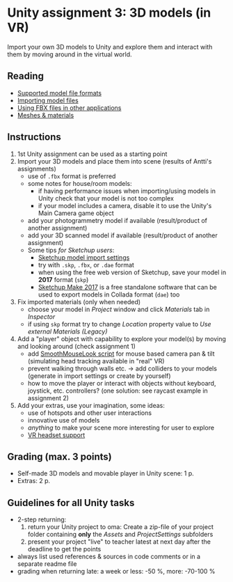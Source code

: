 # Unity assignment 3: 3D models (in VR)

Import your own 3D models to Unity and explore them and interact with them by moving around in the virtual world.

## Reading

- [Supported model file formats](https://docs.unity3d.com/Manual/3D-formats.html)
- [Importing model files](https://docs.unity3d.com/Manual/ImportingModelFiles.html)
- [Using FBX files in other applications](https://docs.unity3d.com/Manual/HOWTO-exportFBX.html)
- [Meshes & materials](https://docs.unity3d.com/Manual/class-Mesh.html)

## Instructions

1. 1st Unity assignment can be used as a starting point
1. Import your 3D models and place them into scene (results of Antti's assignments)
   - use of `.fbx` format is preferred
   - some notes for house/room models:
     - if having performance issues when importing/using models in Unity check that your model is not too complex
     - if your model includes a camera, disable it to use the Unity's Main Camera game object
   - add your photogrammetry model if available (result/product of another assignment)
   - add your 3D scanned model if available (result/product of another assignment)
   - Some tips _for Sketchup users_:
     - [Sketchup model import settings](https://docs.unity3d.com/Manual/class-SketchUpImporter.html)
     - try with `.skp`, `.fbx`, or `.dae` format
     - when using the free web version of Sketchup, save your model in **2017** format (`skp`)
     - [Sketchup Make 2017](https://help.sketchup.com/en/downloading-older-versions) is a free standalone software that can be used to export models in Collada format (`dae`) too
1. Fix imported materials (only when needed)
   - choose your model in _Project_ window and click _Materials_ tab in _Inspector_
   - if using `skp` format try to change _Location_ property value to _Use external Materials (Legacy)_
1. Add a "player" object with capability to explore your model(s) by moving and looking around (check assignment 1)
   - add [SmoothMouseLook script](http://wiki.unity3d.com/index.php/SmoothMouseLook) for mouse based camera pan & tilt (simulating head tracking available in "real" VR)
   - prevent walking through walls etc. -> add colliders to your models (generate in import settings or create by yourself)
   - how to move the player or interact with objects without keyboard, joystick, etc. controllers? (one solution: see raycast example in assignment 2)
1. Add your extras, use your imagination, some ideas:
    - use of hotspots and other user interactions
    - innovative use of models
    - _anything_ to make your scene more interesting for user to explore
    - [VR headset support](./unity-vr-instructions.md)

## Grading (max. 3 points)

- Self-made 3D models and movable player in Unity scene: 1 p.
- Extras: 2 p.

## Guidelines for all Unity tasks

- 2-step returning:
  1. return your Unity project to oma: Create a zip-file of your project folder containing **only** the _Assets_ and _ProjectSettings_ subfolders
  2. present your project "live" to teacher latest at next day after the deadline to get the points
- always list used references & sources in code comments or in a separate readme file
- grading when returning late: a week or less: -50 %, more: -70-100 %
